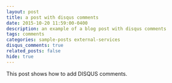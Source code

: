 ```yaml
---
layout: post
title: a post with disqus comments
date: 2015-10-20 11:59:00-0400
description: an example of a blog post with disqus comments
tags: comments
categories: sample-posts external-services
disqus_comments: true
related_posts: false
hide: true
---
```


This post shows how to add DISQUS comments.
